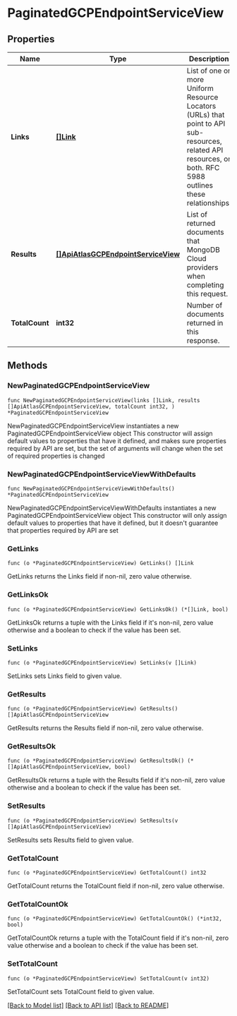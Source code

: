 # PaginatedGCPEndpointServiceView

## Properties

Name | Type | Description | Notes
------------ | ------------- | ------------- | -------------
**Links** | [**[]Link**](Link.md) | List of one or more Uniform Resource Locators (URLs) that point to API sub-resources, related API resources, or both. RFC 5988 outlines these relationships. | [readonly] 
**Results** | [**[]ApiAtlasGCPEndpointServiceView**](ApiAtlasGCPEndpointServiceView.md) | List of returned documents that MongoDB Cloud providers when completing this request. | [readonly] 
**TotalCount** | **int32** | Number of documents returned in this response. | [readonly] 

## Methods

### NewPaginatedGCPEndpointServiceView

`func NewPaginatedGCPEndpointServiceView(links []Link, results []ApiAtlasGCPEndpointServiceView, totalCount int32, ) *PaginatedGCPEndpointServiceView`

NewPaginatedGCPEndpointServiceView instantiates a new PaginatedGCPEndpointServiceView object
This constructor will assign default values to properties that have it defined,
and makes sure properties required by API are set, but the set of arguments
will change when the set of required properties is changed

### NewPaginatedGCPEndpointServiceViewWithDefaults

`func NewPaginatedGCPEndpointServiceViewWithDefaults() *PaginatedGCPEndpointServiceView`

NewPaginatedGCPEndpointServiceViewWithDefaults instantiates a new PaginatedGCPEndpointServiceView object
This constructor will only assign default values to properties that have it defined,
but it doesn't guarantee that properties required by API are set

### GetLinks

`func (o *PaginatedGCPEndpointServiceView) GetLinks() []Link`

GetLinks returns the Links field if non-nil, zero value otherwise.

### GetLinksOk

`func (o *PaginatedGCPEndpointServiceView) GetLinksOk() (*[]Link, bool)`

GetLinksOk returns a tuple with the Links field if it's non-nil, zero value otherwise
and a boolean to check if the value has been set.

### SetLinks

`func (o *PaginatedGCPEndpointServiceView) SetLinks(v []Link)`

SetLinks sets Links field to given value.


### GetResults

`func (o *PaginatedGCPEndpointServiceView) GetResults() []ApiAtlasGCPEndpointServiceView`

GetResults returns the Results field if non-nil, zero value otherwise.

### GetResultsOk

`func (o *PaginatedGCPEndpointServiceView) GetResultsOk() (*[]ApiAtlasGCPEndpointServiceView, bool)`

GetResultsOk returns a tuple with the Results field if it's non-nil, zero value otherwise
and a boolean to check if the value has been set.

### SetResults

`func (o *PaginatedGCPEndpointServiceView) SetResults(v []ApiAtlasGCPEndpointServiceView)`

SetResults sets Results field to given value.


### GetTotalCount

`func (o *PaginatedGCPEndpointServiceView) GetTotalCount() int32`

GetTotalCount returns the TotalCount field if non-nil, zero value otherwise.

### GetTotalCountOk

`func (o *PaginatedGCPEndpointServiceView) GetTotalCountOk() (*int32, bool)`

GetTotalCountOk returns a tuple with the TotalCount field if it's non-nil, zero value otherwise
and a boolean to check if the value has been set.

### SetTotalCount

`func (o *PaginatedGCPEndpointServiceView) SetTotalCount(v int32)`

SetTotalCount sets TotalCount field to given value.



[[Back to Model list]](../README.md#documentation-for-models) [[Back to API list]](../README.md#documentation-for-api-endpoints) [[Back to README]](../README.md)


